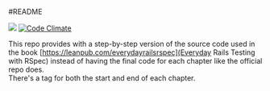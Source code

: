 #README

![](https://travis-ci.org/mauricioschneider/everydayrails-rspec.svg?branch=master) [![Code Climate](https://codeclimate.com/github/mauricioschneider/everydayrails-rspec/badges/gpa.svg)](https://codeclimate.com/github/mauricioschneider/everydayrails-rspec)

This repo provides with a step-by-step version of the source code used in the book [https://leanpub.com/everydayrailsrspec](Everyday Rails Testing with RSpec) instead of having the final code for each chapter like the official repo does.  
There's a tag for both the start and end of each chapter.
